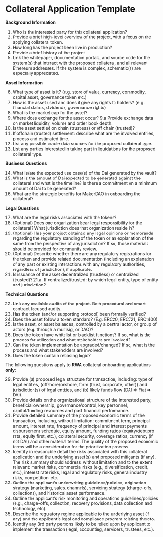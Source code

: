 # Collateral Application Template

**Background Information**

1.  Who is the interested party for this collateral application?
2.  Provide a brief high-level overview of the project, with a focus on the applying collateral token.   
3.  How long has the project been live in production?    
4.  Provide a brief history of the project.   
5.  Link the whitepaper, documentation portals, and source code for the system(s) that interact with the proposed collateral, and all relevant Ethereum addresses. If the system is complex, schematic(s) are especially appreciated.

**Asset Information**

6.  What type of asset is it? (e.g. store of value, currency, commodity, capital asset, governance token etc.)
7.  How is the asset used and does it give any rights to holders? (e.g. financial claims, dividends, governance rights)
8.  What is the market cap for the asset?
9.  Where does exchange for the asset occur?
	9.a  Provide exchange data on market liquidity, volume and order book depth.
10.  Is the asset settled on chain (trustless) or off chain (trusted)?
11.  If offchain (trusted) settlement: describe what are the involved entities, process and estimated time.
12.  List any possible oracle data sources for the proposed collateral type.
13.  List any parties interested in taking part in liquidations for the proposed collateral type.

**Business Questions**

14.  What is/are the expected use case(s) of the Dai generated by the vault?
15.  What is the amount of Dai expected to be generated against the collateral and what is the timeline? Is there a commitment on a minimum amount of Dai to be generated?
16.  What are the strategic benefits for MakerDAO in onboarding the collateral?

**Legal Questions**

17.  What are the legal risks associated with the tokens?
18.  (Optional) Does one organization bear legal responsibility for the collateral? What jurisdiction does that organization reside in?
19.  (Optional) Has your project obtained any legal opinions or memoranda regarding the regulatory standing of the token or an explanation of the same from the perspective of any jurisdiction? If so, those materials should be provided for community review.
20.  (Optional) Describe whether there are any regulatory registrations for the token and provide related documentation (including an explanation of any past or existing interactions with any regulatory authorities, regardless of jurisdiction), if applicable.
21.  Is issuance of the asset decentralized (trustless) or centralized (trusted)?
		21.a. If centralized/trusted: by which legal entity, type of entity and jurisdiction?

**Technical Questions**

22.  Link any available audits of the project. Both procedural and smart contract focused audits.
23.  Has the token (and/or supporting protocol) been formally verified?
24.  Does the asset follow a token standard? (E.g. ERC20, ERC721, ERC1400)
25.  Is the asset, or asset balances, controlled by a central actor, or group of actors (e.g. through a multisig, or DAO)?
26.  Does the token have whitelist or blacklist functions? If so, what is the process for utilization and what stakeholders are involved?
27.  Can the token implementation be upgraded/changed? If so, what is the process and what stakeholders are involved?
28.  Does the token contain rebasing logic?


The following questions apply to **RWA** collateral onboarding applications **only**:

29. Provide (a) proposed legal structure for transaction, including: type of legal entities, (offshore/onshore, form (trust, corporate, other)) and jurisdiction(s) of legal entities, and (b) likely funds flow (DAI => Fiat => DAI).
30. Provide details on the organizational structure of the interested party, beneficial ownership, governance/control, key personnel, capital/funding resources and past financial performance.
31. Provide detailed summary of the proposed economic terms of the transaction, including, without limitation: commitment term, principal amount, interest rate, frequency of principal and interest payments, disbursement schedule, equity amount, funding ratios (equity/debt pro rata, equity first, etc.), collateral security, coverage ratios, currency (if not DAI) and other material terms. The quality of the proposed economic terms will be a consideration for the prioritization process.
32. Identify in reasonable detail the risks associated with this collateral application and the underlying asset(s) and proposed mitigants (if any). The risk summary should address, without limitation and to the extent relevant: market risks, commercial risks (e.g., diversification, credit, etc.), interest rate risks, legal and regulatory risks, general industry risks, competition, etc.
33. Outline the applicant’s underwriting guidelines/policies, origination strategy (marketing, sales, channels), servicing strategy (charge-offs, collections), and historical asset performance.
34. Outline the applicant’s risk monitoring and operations guidelines/policies (e.g., charge-offs, collection, recovery provisions, data collection and technology, etc).
35. Describe the regulatory regime applicable to the underlying asset (if any) and the applicant’s legal and compliance program relating thereto.
36. Identify any 3rd party persons likely to be relied upon by applicant to implement the transaction (legal, accounting, servicers, trustees, etc.).
